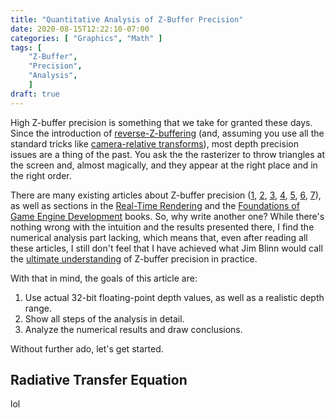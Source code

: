 ```yaml
---
title: "Quantitative Analysis of Z-Buffer Precision"
date: 2020-08-15T12:22:10-07:00
categories: [ "Graphics", "Math" ]
tags: [
    "Z-Buffer",
    "Precision",
    "Analysis",
    ]
draft: true
---
```


High Z-buffer precision is something that we take for granted these days. Since the introduction of [reverse-Z-buffering](https://doi.org/10.1145/311534.311579) (and, assuming you use all the standard tricks like [camera-relative transforms](https://pharr.org/matt/blog/2018/03/02/rendering-in-camera-space.html)), most depth precision issues are a thing of the past. You ask the the rasterizer to throw triangles at the screen and, almost magically, and they appear at the right place and in the right order.

There are many existing articles about Z-buffer precision ([1](https://doi.org/10.1145/311534.311579), [2](https://mynameismjp.wordpress.com/2010/03/22/attack-of-the-depth-buffer/), [3](http://www.geometry.caltech.edu/pubs/UD12.pdf), [4](http://www.humus.name/Articles/Persson_CreatingVastGameWorlds.pdf), [5](https://outerra.blogspot.com/2012/11/maximizing-depth-buffer-range-and.html), [6](http://dev.theomader.com/depth-precision/), [7](https://developer.nvidia.com/content/depth-precision-visualized)), as well as sections in the [Real-Time Rendering](http://www.realtimerendering.com/book.html) and the [Foundations of Game Engine Development](https://foundationsofgameenginedev.com/#fged2) books. So, why write another one? While there's nothing wrong with the intuition and the results presented there, I find the numerical analysis part lacking, which means that, even after reading all these articles, I still don't feel that I have achieved what Jim Blinn would call the [ultimate understanding](https://doi.org/10.1109/38.210494) of Z-buffer precision in practice.

<!--more-->

With that in mind, the goals of this article are:

1. Use actual 32-bit floating-point depth values, as well as a realistic depth range.
2. Show all steps of the analysis in detail.
3. Analyze the numerical results and draw conclusions.

Without further ado, let's get started.

## Radiative Transfer Equation

lol